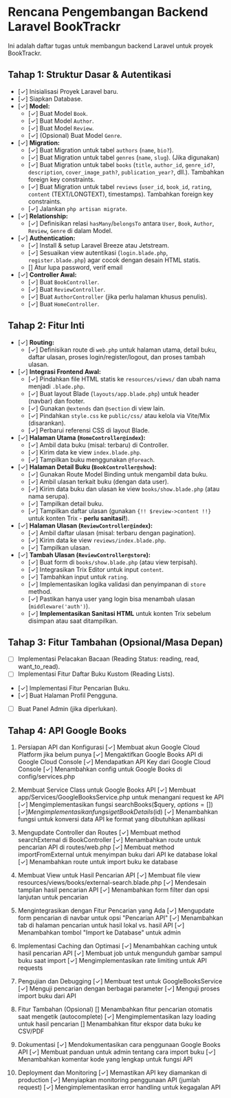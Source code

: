 # Rencana Pengembangan Backend Laravel BookTrackr

Ini adalah daftar tugas untuk membangun backend Laravel untuk proyek BookTrackr.

## Tahap 1: Struktur Dasar & Autentikasi

-   [✓] Inisialisasi Proyek Laravel baru.
-   [✓] Siapkan Database.
-   [✓] **Model:**
    -   [✓] Buat Model `Book`.
    -   [✓] Buat Model `Author`.
    -   [✓] Buat Model `Review`.
    -   [✓] (Opsional) Buat Model `Genre`.
-   [✓] **Migration:**
    -   [✓] Buat Migration untuk tabel `authors` (`name`, `bio?`).
    -   [✓] Buat Migration untuk tabel `genres` (`name`, `slug`). (Jika digunakan)
    -   [✓] Buat Migration untuk tabel `books` (`title`, `author_id`, `genre_id?`, `description`, `cover_image_path?`, `publication_year?`, dll.). Tambahkan foreign key constraints.
    -   [✓] Buat Migration untuk tabel `reviews` (`user_id`, `book_id`, `rating`, `content` (TEXT/LONGTEXT), timestamps). Tambahkan foreign key constraints.
    -   [✓] Jalankan `php artisan migrate`.
-   [✓] **Relationship:**
    -   [✓] Definisikan relasi `hasMany`/`belongsTo` antara `User`, `Book`, `Author`, `Review`, `Genre` di dalam Model.
-   [✓] **Authentication:**
    -   [✓] Install & setup Laravel Breeze atau Jetstream.
    -   [✓] Sesuaikan view autentikasi (`login.blade.php`, `register.blade.php`) agar cocok dengan desain HTML statis.
    -   [] Atur lupa password, verif email
-   [✓] **Controller Awal:**
    -   [✓] Buat `BookController`.
    -   [✓] Buat `ReviewController`.
    -   [✓] Buat `AuthorController` (jika perlu halaman khusus penulis).
    -   [✓] Buat `HomeController`.

## Tahap 2: Fitur Inti

-   [✓] **Routing:**
    -   [✓] Definisikan route di `web.php` untuk halaman utama, detail buku, daftar ulasan, proses login/register/logout, dan proses tambah ulasan.
-   [✓] **Integrasi Frontend Awal:**
    -   [✓] Pindahkan file HTML statis ke `resources/views/` dan ubah nama menjadi `.blade.php`.
    -   [✓] Buat layout Blade (`layouts/app.blade.php`) untuk header (navbar) dan footer.
    -   [✓] Gunakan `@extends` dan `@section` di view lain.
    -   [✓] Pindahkan `style.css` ke `public/css/` atau kelola via Vite/Mix (disarankan).
    -   [✓] Perbarui referensi CSS di layout Blade.
-   [✓] **Halaman Utama (`HomeController@index`):**
    -   [✓] Ambil data buku (misal: terbaru) di Controller.
    -   [✓] Kirim data ke view `index.blade.php`.
    -   [✓] Tampilkan buku menggunakan `@foreach`.
-   [✓] **Halaman Detail Buku (`BookController@show`):**
    -   [✓] Gunakan Route Model Binding untuk mengambil data buku.
    -   [✓] Ambil ulasan terkait buku (dengan data user).
    -   [✓] Kirim data buku dan ulasan ke view `books/show.blade.php` (atau nama serupa).
    -   [✓] Tampilkan detail buku.
    -   [✓] Tampilkan daftar ulasan (gunakan `{!! $review->content !!}` untuk konten Trix - **perlu sanitasi!**).
-   [✓] **Halaman Ulasan (`ReviewController@index`):**
    -   [✓] Ambil daftar ulasan (misal: terbaru dengan pagination).
    -   [✓] Kirim data ke view `reviews/index.blade.php`.
    -   [✓] Tampilkan ulasan.
-   [✓] **Tambah Ulasan (`ReviewController@store`):**
    -   [✓] Buat form di `books/show.blade.php` (atau view terpisah).
    -   [✓] Integrasikan Trix Editor untuk input `content`.
    -   [✓] Tambahkan input untuk `rating`.
    -   [✓] Implementasikan logika validasi dan penyimpanan di `store` method.
    -   [✓] Pastikan hanya user yang login bisa menambah ulasan (`middleware('auth')`).
    -   [✓] **Implementasikan Sanitasi HTML** untuk konten Trix sebelum disimpan atau saat ditampilkan.

## Tahap 3: Fitur Tambahan (Opsional/Masa Depan)

-   [ ] Implementasi Pelacakan Bacaan (Reading Status: reading, read, want_to_read).
-   [ ] Implementasi Fitur Daftar Buku Kustom (Reading Lists).
-   [✓] Implementasi Fitur Pencarian Buku.
-   [✓] Buat Halaman Profil Pengguna.
-   [ ] Buat Panel Admin (jika diperlukan).

## Tahap 4: API Google Books

1. Persiapan API dan Konfigurasi
   [✓] Membuat akun Google Cloud Platform jika belum punya
   [✓] Mengaktifkan Google Books API di Google Cloud Console
   [✓] Mendapatkan API Key dari Google Cloud Console
   [✓] Menambahkan config untuk Google Books di config/services.php

2. Membuat Service Class untuk Google Books API
   [✓] Membuat app/Services/GoogleBooksService.php untuk menangani request ke API
   [✓] Mengimplementasikan fungsi searchBooks($query, $options = [])
   [✓] Mengimplementasikan fungsi getBookDetails($id)
   [✓] Menambahkan fungsi untuk konversi data API ke format yang dibutuhkan aplikasi

3. Mengupdate Controller dan Routes
   [✓] Membuat method searchExternal di BookController
   [✓] Menambahkan route untuk pencarian API di routes/web.php
   [✓] Membuat method importFromExternal untuk menyimpan buku dari API ke database lokal
   [✓] Menambahkan route untuk import buku ke database

4. Membuat View untuk Hasil Pencarian API
   [✓] Membuat file view resources/views/books/external-search.blade.php
   [✓] Mendesain tampilan hasil pencarian API
   [✓] Menambahkan form filter dan opsi lanjutan untuk pencarian

5. Mengintegrasikan dengan Fitur Pencarian yang Ada
   [✓] Mengupdate form pencarian di navbar untuk opsi "Pencarian API"
   [✓] Menambahkan tab di halaman pencarian untuk hasil lokal vs. hasil API
   [✓] Menambahkan tombol "Import ke Database" untuk admin

6. Implementasi Caching dan Optimasi
   [✓] Menambahkan caching untuk hasil pencarian API
   [✓] Membuat job untuk mengunduh gambar sampul buku saat import
   [✓] Mengimplementasikan rate limiting untuk API requests

7. Pengujian dan Debugging
   [✓] Membuat test untuk GoogleBooksService
   [✓] Menguji pencarian dengan berbagai parameter
   [✓] Menguji proses import buku dari API

8. Fitur Tambahan (Opsional)
   [] Menambahkan fitur pencarian otomatis saat mengetik (autocomplete)
   [✓] Mengimplementasikan lazy loading untuk hasil pencarian
   [] Menambahkan fitur ekspor data buku ke CSV/PDF

9. Dokumentasi
   [✓] Mendokumentasikan cara penggunaan Google Books API
   [✓] Membuat panduan untuk admin tentang cara import buku
   [✓] Menambahkan komentar kode yang lengkap untuk fungsi API

10. Deployment dan Monitoring
    [✓] Memastikan API key diamankan di production
    [✓] Menyiapkan monitoring penggunaan API (jumlah request)
    [✓] Mengimplementasikan error handling untuk kegagalan API
